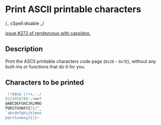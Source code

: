 # Print ASCII printable characters

/_ cSpell:disable _/

[issue #272 of rendezvous with cassidoo.](https://buttondown.email/cassidoo/archive/keep-your-face-to-the-sunshine-and-you-cannot-see-1741/)

## Description

Print the ASCII printable characters code page (`0x20` - `0x7E`), without any built-ins or functions that do it for you.

## Characters to be printed

```ts
 !"#$%&'()*+,-./
0123456789:;<=>?
@ABCDEFGHIJKLMNO
PQRSTUVWXYZ[\]^_
`abcdefghijklmno
pqrstuvwxyz{|}~
```
